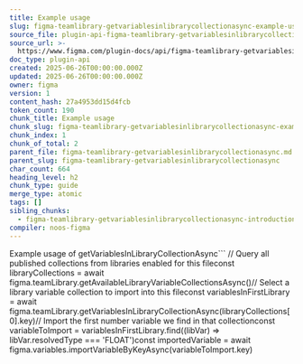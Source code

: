 ```yaml
---
title: Example usage
slug: figma-teamlibrary-getvariablesinlibrarycollectionasync-example-usage
source_file: plugin-api-figma-teamlibrary-getvariablesinlibrarycollectionasync.html
source_url: >-
  https://www.figma.com/plugin-docs/api/figma-teamlibrary-getvariablesinlibrarycollectionasync/
doc_type: plugin-api
created: 2025-06-26T00:00:00.000Z
updated: 2025-06-26T00:00:00.000Z
owner: figma
version: 1
content_hash: 27a4953dd15d4fcb
token_count: 190
chunk_title: Example usage
chunk_slug: figma-teamlibrary-getvariablesinlibrarycollectionasync-example-usage
chunk_index: 1
chunk_of_total: 2
parent_file: figma-teamlibrary-getvariablesinlibrarycollectionasync.md
parent_slug: figma-teamlibrary-getvariablesinlibrarycollectionasync
char_count: 664
heading_level: h2
chunk_type: guide
merge_type: atomic
tags: []
sibling_chunks:
  - figma-teamlibrary-getvariablesinlibrarycollectionasync-introduction
compiler: noos-figma
---
```


Example usage of getVariablesInLibraryCollectionAsync```
// Query all published collections from libraries enabled for this fileconst libraryCollections = await figma.teamLibrary.getAvailableLibraryVariableCollectionsAsync()// Select a library variable collection to import into this fileconst variablesInFirstLibrary = await figma.teamLibrary.getVariablesInLibraryCollectionAsync(libraryCollections[0].key)// Import the first number variable we find in that collectionconst variableToImport = variablesInFirstLibrary.find((libVar) => libVar.resolvedType === 'FLOAT')const importedVariable = await figma.variables.importVariableByKeyAsync(variableToImport.key)
```

